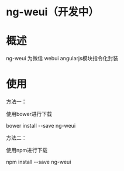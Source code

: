 # ng-weui（开发中）

# 概述

ng-weui 为微信 webui angularjs模块指令化封装

# 使用

方法一：

使用bower进行下载

bower install --save ng-weui

方法二：

使用npm进行下载

npm install --save ng-weui


